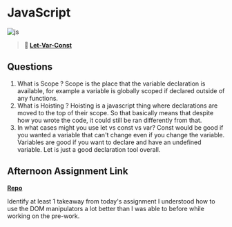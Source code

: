 # JavaScript

![js](https://bcw.blob.core.windows.net/public/img/courses/js.gif)

> **📖 [Let-Var-Const](https://codeworksacademy.com/fs-student-guide/resources/wk2/01-Let-Var-Const)**

## Questions

1. What is Scope ?
  Scope is the place that the variable declaration is available, for example a variable is globally scoped if declared outside of any functions.
2. What is Hoisting ?
  Hoisting is a javascript thing where declarations are moved to the top of their scope. So that basically means that despite how you wrote the code, it could still be ran differently from that.
3. In what cases might you use let vs const vs var?
  Const would be good if you wanted a variable that can't change even if you change the variable. Variables are good if you want to declare and have an undefined variable. Let is just a good declaration tool overall.
## Afternoon Assignment Link

**[Repo](https://github.com/maxbennett0/scoreboard)**

Identify at least 1 takeaway from today's assignment
  I understood how to use the DOM manipulators a lot better than I was able to before while working on the pre-work.